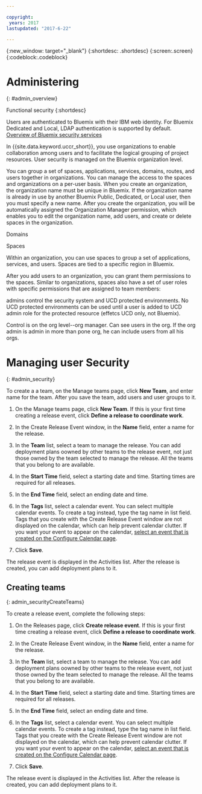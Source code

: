 ```yaml
---

copyright:
 years: 2017
lastupdated: "2017-6-22"

---
```


{:new_window: target="_blank"}
{:shortdesc: .shortdesc}
{:screen:.screen}
{:codeblock:.codeblock}

# Administering
{: #admin_overview}

Functional security
{:shortdesc}

Users are authenticated to Bluemix with their IBM web identity. For Bluemix Dedicated and Local, LDAP authentication is supported by default. [Overview of Bluemix security services](https://console.bluemix.net/docs/security/index.html)

In {{site.data.keyword.uccr_short}}, you use organizations to enable collaboration among users and to facilitate the logical grouping of project resources. User security is managed on the Bluemix organization level.

You can group a set of spaces, applications, services, domains, routes, and users together in organizations.
You can manage the access to the spaces and organizations on a per-user basis.
When you create an organization, the organization name must be unique in Bluemix. If the organization name is already in use by another Bluemix Public, Dedicated, or Local user, then you must specify a new name. After you create the organization, you will be automatically assigned the Organization Manager permission, which enables you to edit the organization name, add users, and create or delete spaces in the organization.

Domains

Spaces

Within an organization, you can use spaces to group a set of applications, services, and users. Spaces are tied to a specific region in Bluemix.

After you add users to an organization, you can grant them permissions to the spaces. Similar to organizations, spaces also have a set of user roles with specific permissions that are assigned to team members:

admins
control the security system and UCD protected environments. No UCD protected environments can be used until a user is added to UCD admin role for the protected resource (effetcs UCD only, not Bluemix).

Control is on the org level--org manager. Can see users in the org. If the org admin is admin in more than pone org, he can include users from all his orgs.  


# Managing user Security
{: #admin_security}

To create a a team, on the Manage teams page, click **New Team**, and enter name for the team. After you save the team, add users and user groups to it.

1. On the Manage teams page, click **New Team**. If this is your first time creating a release event, click **Define a release to coordinate work**.

1. In the Create Release Event window, in the **Name** field, enter a name for the release.

3. In the **Team** list, select a team to manage the release. You can add deployment plans oowned by other teams to the release event, not just those owned by the team selected to manage the release. All the teams that you belong to are available.

3. In the **Start Time** field, select a starting date and time. Starting times are required for all releases.

3. In the **End Time** field, select an ending date and time.

3. In the **Tags** list, select a calendar event. You can select multiple calendar events. To create a tag instead, type the tag name in list field. Tags that you create with the Create Release Event window are not displayed on the calendar, which can help prevent calendar clutter. If you want your event to appear on the calendar, [select an event that is created on the Configure Calendar page](UCCR_events.html#events_tagCreate).

5. Click **Save**.

The release event is displayed in the Activities list. After the release is created, you can add deployment plans to it.

## Creating teams
{: admin_securityCreateTeams}

To create a release event, complete the following steps:

1. On the Releases page, click **Create release event**. If this is your first time creating a release event, click **Define a release to coordinate work**.

1. In the Create Release Event window, in the **Name** field, enter a name for the release.

3. In the **Team** list, select a team to manage the release. You can add deployment plans oowned by other teams to the release event, not just those owned by the team selected to manage the release. All the teams that you belong to are available.

3. In the **Start Time** field, select a starting date and time. Starting times are required for all releases.

3. In the **End Time** field, select an ending date and time.

3. In the **Tags** list, select a calendar event. You can select multiple calendar events. To create a tag instead, type the tag name in list field. Tags that you create with the Create Release Event window are not displayed on the calendar, which can help prevent calendar clutter. If you want your event to appear on the calendar, [select an event that is created on the Configure Calendar page](UCCR_events.html#events_tagCreate).

5. Click **Save**.

The release event is displayed in the Activities list. After the release is created, you can add deployment plans to it.

